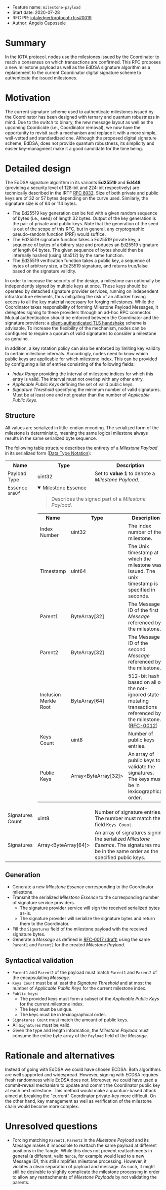 + Feature name: `milestone-payload`
+ Start date: 2020-07-28
+ RFC PR: [iotaledger/protocol-rfcs#0019](https://github.com/iotaledger/protocol-rfcs/pull/19)
+ Author: Angelo Capossele

# Summary

In the IOTA protocol, nodes use the milestones issued by the Coordinator to reach a consensus on which transactions are confirmed. 
This RFC proposes a new milestone payload as well as the EdDSA signature algorithm as a replacement to the current Coordinator digital signature scheme to authenticate the issued milestones.

# Motivation
The current signature scheme used to authenticate milestones issued by the Coordinator has been designed with ternary and quantum robustness in mind. Due to the switch to binary, the new message layout as well as the upcoming Coordicide (i.e., Coordinator removal), we now have the opportunity to revisit such a mechanism and replace it with a more simple, well-vetted and standardized one. Although the proposed digital signature scheme, EdDSA, does not provide quantum robustness, its simplicity and easier key-managment make it a good candidate for the time being.

# Detailed design

The EdDSA signature algorithm in its variants **Ed25519** and **Ed448** (providing a security level of 128-bit and 224-bit respectively) are technically described in the IRTF [RFC 8032](https://tools.ietf.org/html/rfc8032).
Size of both private and public keys are of 32 or 57 bytes depending on the curve used. Similarly, the signature size is of 64 or 114 bytes.

- The Ed25519 key generation can be fed with a given random sequence of bytes (i.e., seed) of length 32 bytes. Output of the key generation is the pair of private and public keys. Note that the generation of the seed is out of the scope of this RFC, but in general, any cryptographic pseudo-random function (PRF) would suffice.
- The Ed25519 signature function takes a Ed25519 private key, a sequence of bytes of arbitrary size and produces an Ed25519 signature of length 64 bytes. The given sequence of bytes should then be internally hashed (using sha512) by the same function.
- The Ed25519 verification function takes a public key, a sequence of bytes of arbitrary size, a Ed25519 signature, and returns true/false based on the signature validity.

In order to increase the security of the design, a milestone can optionally be independently signed by multiple keys at once. These keys should be operated by detached signature provider services, running on independent infrastructure elements, thus mitigating the risk of an attacker having access to all the key material necessary for forging milestones. While the Coordinator takes responsibility of forming Milestone Payload Messages, it delegates signing to these providers through an ad-hoc RPC connector. Mutual authentication should be enforced between the Coordinator and the signature providers: a [client-authenticated TLS handshake](https://en.wikipedia.org/wiki/Transport_Layer_Security#Client-authenticated_TLS_handshake) scheme is advisable. To increase the flexibility of the mechanism, nodes can be configured to require a quorum of valid signatures to consider a milestone as genuine.

In addition, a key rotation policy can also be enforced by limiting key validity to certain milestone intervals. Accordingly, nodes need to know which public keys are applicable for which milestone index. This can be provided by configuring a list of entries consisting of the following fields:
- _Index Range_ providing the interval of milestone indices for which this entry is valid. The interval must not overlap with any other entry.
- _Applicable Public Keys_ defining the set of valid public keys.
- _Signature Threshold_ specifying the minimum number of valid signatures. Must be at least one and not greater than the number of _Applicable Public Keys_.

## Structure

All values are serialized in little-endian encoding. The serialized form of the milestone is deterministic, meaning the same logical milestone always results in the same serialized byte sequence.

The following table structure describes the entirety of a _Milestone Payload_ in its serialized form ([Data Type Notation](https://github.com/GalRogozinski/protocol-rfcs/blob/message/text/0017-message/0017-message.md#data-types)):

<table>
  <tr>
    <th>Name</th>
    <th>Type</th>
    <th>Description</th>
  </tr>
  <tr>
    <td>Payload Type</td>
    <td>uint32</td>
    <td>Set to <strong>value 1</strong> to denote a <i>Milestone Payload</i>.</td>
  </tr>
  <tr>
    <td valign="top">Essence <code>oneOf</code></td>
    <td colspan="2">
      <details open="true">
        <summary>Milestone Essence</summary>
        <blockquote>Describes the signed part of a <i>Milestone Payload</i>.</blockquote>
        <table>
          <tr>
            <th>Name</th>
            <th>Type</th>
            <th>Description</th>
          </tr>
          <tr>
            <td>Index Number</td>
            <td>uint32</td>
            <td>The index number of the milestone.</td>
          </tr>
          <tr>
            <td>Timestamp</td>
            <td>uint64</td>
            <td>The Unix timestamp at which the milestone was issued. The unix timestamp is specified in seconds.</td>
          </tr>
          <tr>
            <td>Parent1</td>
            <td>ByteArray[32]</td>
            <td>The Message ID of the first <i>Message</i> referenced by the milestone.</td>
          </tr>
          <tr>
            <td>Parent2</td>
            <td>ByteArray[32]</td>
            <td>The Message ID of the second <i>Message</i> referenced by the milestone.</td>
          </tr>
          <tr>
            <td>Inclusion Merkle Root</td>
            <td>ByteArray[64]</td>
            <td>512-bit hash based on all of the not-ignored state-mutating transactions referenced by the milestone. (<a href="https://github.com/iotaledger/protocol-rfcs/blob/master/text/0012-milestone-merkle-validation/0012-milestone-merkle-validation.md">RFC-0012</a>)</td>
          </tr>
          <tr>
            <td>Keys Count</td>
            <td>uint8</td>
            <td>Number of public keys entries.</td>
          </tr>
          <tr>
            <td>Public Keys</td>
            <td>Array&lt;ByteArray[32]&gt;</td>
            <td>An array of public keys to validate the signatures. The keys must be in lexicographical order.</td>
          </tr>
        </table>
      </details>
    </td>
  </tr>
  <tr>
    <td>Signatures Count</td>
    <td>uint8</td>
    <td>Number of signature entries. The number must match the field <code>Keys Count</code>.</td>
  </tr>
  <tr>
    <td>Signatures</td>
    <td>Array&lt;ByteArray[64]&gt;</td>
    <td>An array of signatures signing the serialized <i>Milestone Essence</i>. The signatures must be in the same order as the specified public keys.</td>
  </tr>
</table>

## Generation

- Generate a new _Milestone Essence_ corresponding to the Coordinator milestone.
- Transmit the serialized _Milestone Essence_ to the corresponding number of signature service providers.
  - The signature provider service will sign the received serialized bytes as-is.
  - The signature provider will serialize the signature bytes and return them to the Coordinator.
- Fill the `Signatures` field of the milestone payload with the received signature bytes.
- Generate a *Message* as defined in [RFC-0017 (draft)](https://github.com/GalRogozinski/protocol-rfcs/blob/message/text/0017-message/0017-message.md) using the same `Parent1` and `Parent2` for the created _Milestone Payload_.

## Syntactical validation

- `Parent1` and `Parent2` of the payload must match `Parent1` and `Parent2` of the encapsulating _Message_.
- `Keys Count` must be at least the _Signature Threshold_ and at most the number of _Applicable Public Keys_ for the current milestone index.
- `Public keys`:
  - The provided keys must form a subset of the _Applicable Public Keys_ for the current milestone index.
  - The keys must be unique.
  - The keys must be in lexicographical order.
- `Signatures Count` must match the amount of public keys. 
- All `Signatures` must be valid.
- Given the type and length information, the _Milestone Payload_ must consume the entire byte array of the `Payload` field of the _Message_.

# Rationale and alternatives

Instead of going with EdDSA we could have chosen ECDSA. Both algorithms are well supported and widespread. However, signing with ECDSA requires fresh randomness while EdDSA does not. Moreover, we could have used a commit-reveal mechanism to update and commit the Coordinator public key at each next milestone. This method would make a quantum-based attack aimed at breaking the "current" Coordinator private-key more difficult. On the other hand, key management as well as verification of the milestone chain would become more complex.

# Unresolved questions

- Forcing matching `Parent1`, `Parent2` in the _Milestone Payload_ and its _Message_ makes it impossible to reattach the same payload at different positions in the Tangle. While this does not prevent reattachments in general (a different, valid `Nonce`, for example would lead to a new Message ID), this still simplifies milestone processing. However, it violates a clean separation of payload and message. As such, it might still be desirable to slightly complicate the milestone processing in order to allow any reattachments of _Milestone Payloads_ by not validating the parents.
